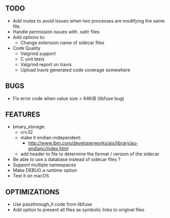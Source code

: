 TODO
----

- Add mutex to avoid issues when two processes are modifying the same file.
- Handle permission issues with .xattr files
- Add options to:
  - Change extension name of sidecar files
- Code Quality
  - Valgrind support
  - C unit tests
  - Valgrind report on travis
  - Upload travis generated code coverage somewhere

BUGS
----

- Fix error code when value size > 64KiB (libfuse bug)

FEATURES
--------

- binary_storage:
  - crc32
  - make it endian-independent:
    - http://www.ibm.com/developerworks/aix/library/au-endianc/index.html
  - add header to file to determine the format / version of the sidecar
- Be able to use a database instead of sidecar files ?
- Support multiple namespaces
- Make DEBUG a runtime option
- Test it on macOS

OPTIMIZATIONS
-------------

- Use passthrough_ll code from libfuse
- Add option to present all files as symbolic links to original files

